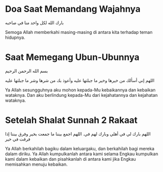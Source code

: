 # Doa Saat Memandang Wajahnya

بارك الله لكل واحد منا في صاحبه

Semoga Allah memberkahi masing-masing di antara kita terhadap teman hidupnya.

# Saat Memegang Ubun-Ubunnya

بسم الله الرحمن الرحيم

اللهم إني أسألك من خيرها وخير ما جبلتها عليه وأعوذ بك من شرها وشر ما جبلتها عليه

Ya Allah sesungguhnya aku mohon kepada-Mu kebaikannya dan kebaikan wataknya. Dan aku berlindung kepada-Mu dari kejahatannya dan kejahatan wataknya.

# Setelah Shalat Sunnah 2 Rakaat

اللهم بارك لي في أهلي وبارك لهم في. اللهم اجمع بيننا ما جمعت بخير وفرق بيننا إذا فرقت في خير

Ya Allah berkahilah bagiku dalam keluargaku, dan berkahilah bagi mereka dalam diriku. Ya Allah kumpulkanlah antara kami selama Engkau kumpulkan kami dalam kebaikan dan pisahkanlah di antara kami jika Engkau memisahkan menuju kebaikan.